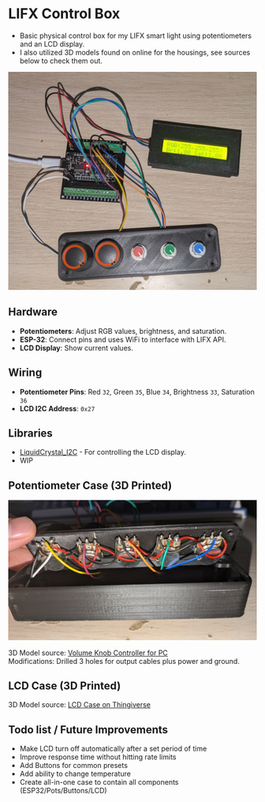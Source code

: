 # LIFX Control Box
- Basic physical control box for my LIFX smart light using potentiometers and an LCD display. 
- I also utilized 3D models found on online for the housings, see sources below to check them out.

<p align="center">
  <img src="https://raw.githubusercontent.com/AndyGutterman/LIFX_Control_Box/main/demo_images/overview.jpg" width="600" alt="Overview">
</p>

## Hardware

- **Potentiometers**: Adjust RGB values, brightness, and saturation.
- **ESP-32**: Connect pins and uses WiFi to interface with LIFX API.
- **LCD Display**: Show current values.

## Wiring

- **Potentiometer Pins**: Red `32`, Green `35`, Blue `34`, Brightness `33`, Saturation `36`
- **LCD I2C Address**: `0x27`

## Libraries

- [LiquidCrystal_I2C](https://github.com/johnrickman/LiquidCrystal_I2C) - For controlling the LCD display.
- WIP

## Potentiometer Case (3D Printed)

<p align="center">
  <img src="https://raw.githubusercontent.com/AndyGutterman/LIFX_Control_Box/main/demo_images/pot_case.jpg" width="600" alt="Potentiometer Case">
</p>

3D Model source: [Volume Knob Controller for PC](https://www.printables.com/model/557980-volume-knob-controller-for-pc-deej)  
Modifications: Drilled 3 holes for output cables plus power and ground.

## LCD Case (3D Printed)

3D Model source: [LCD Case on Thingiverse](https://www.thingiverse.com/thing:3183550)


## Todo list / Future Improvements
  - Make LCD turn off automatically after a set period of time
  - Improve response time without hitting rate limits
  - Add Buttons for common presets
  - Add ability to change temperature
  - Create all-in-one case to contain all components (ESP32/Pots/Buttons/LCD)
